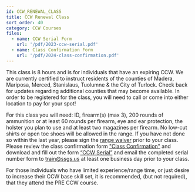 ```yaml
---
id: CCW_RENEWAL_CLASS
title: CCW Renewal Class
sort_order: 40
category: CCW Courses
files:
  - name: CCW Serial Form
    url: '/pdf/2023-ccw-serial.pdf'
  - name: Class Confirmation Form
    url: '/pdf/2024-class-confirmation.pdf'
---
```

This class is 8 hours and is for individuals that have an expiring CCW.  We are currently certified to instruct residents of the counties of Madera, Mariposa, Merced, Stanislaus, Tuolumne & the City of Turlock. Check back for updates regarding additional counties that may become available. In order to be registered for the class, you will need to call or come into either location to pay for your spot!

For this class you will need: ID, firearm(s) (max 3), 200 rounds of ammunition or at least 60 rounds per firearm, eye and ear protection, the holster you plan to use and at least two magazines per firearm.  No low-cut shirts or open toe shoes will be allowed in the range. If you have not done so within the last year, please sign the [range waiver](http://www.smartwaiver.com/v/stagestopgunshop) prior to your class.  Please review the class confirmation form ["Class Confirmation"](/pdf/2024-class-confirmation.pdf) and download and fill out the form [“CCW Serial”](/pdf/2023-ccw-serial.pdf) and email the completed serial number form to [train@ssgs.us](mailto:train@ssgs.us) at least one business day prior to your class.

For those individuals who have limited experience/range time, or just desire to increase their CCW base skill set, it is recommended, (but not required), that they attend the PRE CCW course.
